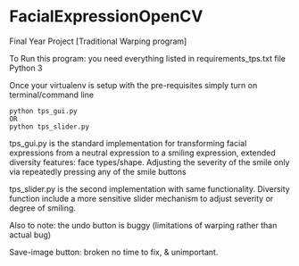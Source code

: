 # FacialExpressionOpenCV
Final Year Project [Traditional Warping program]

To Run this program: you need everything listed in requirements_tps.txt file
Python 3

Once your virtualenv is setup with the pre-requisites simply turn on terminal/command line 

	python tps_gui.py
	OR
	python tps_slider.py

tps_gui.py is the standard implementation for transforming facial expressions from a neutral expression to a smiling expression, extended diversity features: face types/shape. Adjusting the severity of the smile only via repeatedly pressing any of the smile buttons

tps_slider.py is the second implementation with same functionality. Diversity function include a more sensitive slider mechanism to adjust severity or degree of smiling.

Also to note: the undo button is buggy (limitations of warping rather than actual bug)

Save-image button: broken no time to fix, & unimportant.